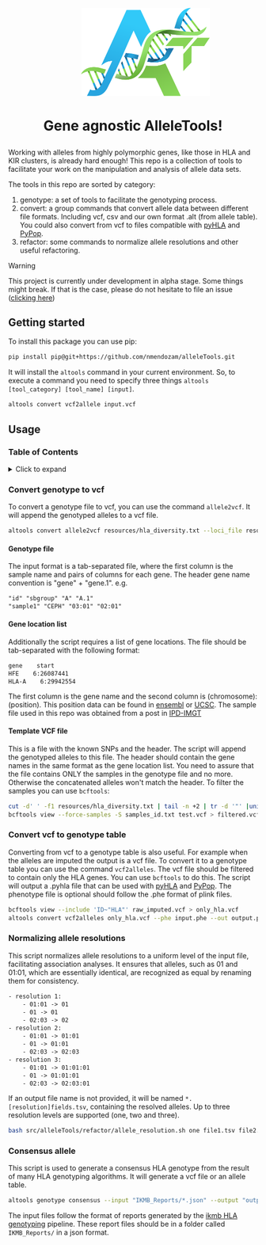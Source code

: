 <div style="padding-left: 10%;">
<p align="center">
    <img src="./resources/icon.svg" alt="AlleleTools Icon" width="260"/>
</p>
</div>

# <p align="center"> Gene agnostic AlleleTools! </p>

Working with alleles from highly polymorphic genes, like those in HLA and KIR clusters, is already hard enough! This repo is a collection of tools to facilitate your work on the manipulation and analysis of allele data sets.

The tools in this repo are sorted by category:

1. genotype: a set of tools to facilitate the genotyping process.
2. convert: a group commands that convert allele data between different file formats. Including vcf, csv and our own format .alt (from allele table). You could also convert from vcf to files compatible with [pyHLA](https://github.com/felixfan/PyHLA) and [PyPop](http://pypop.org/index.html).
3. refactor: some commands to normalize allele resolutions and other useful refactoring.

> [!WARNING]
> This project is currently under development in alpha stage. Some things might break. If that is the case, please do not hesitate to file an issue ([clicking here](https://github.com/nmendozam/alleleTools/issues))

## Getting started

To install this package you can use pip:

```bash
pip install pip@git+https://github.com/nmendozam/alleleTools.git
```

It will install the `altools` command in your current environment. So, to execute a command you need to specify three things `altools [tool_category] [tool_name] [input]`.

```bash
altools convert vcf2allele input.vcf
```

## Usage

### Table of Contents

<details>
    <summary>Click to expand</summary>

1. [Getting Started](#getting-started)
2. [Usage](#usage)
    - [Convert Genotype to VCF](#convert-genotype-to-vcf)
        - [Genotype file](#genotype-file)
        - [Gene Location List](#gene-location-list)
        - [Template VCF File](#template-vcf-file)
    - [Convert VCF to Genotype Table](#convert-vcf-to-genotype-table)
    - [Normalizing Allele Resolutions](#normalizing-allele-resolutions)

</details>

### Convert genotype to vcf

To convert a genotype file to vcf, you can use the command `allele2vcf`. It will append the genotyped alleles to a vcf file.

```bash
altools convert allele2vcf resources/hla_diversity.txt --loci_file resources/gene_locations.tsv --vcf file_to_append_to.vcf
```

#### Genotype file

The input format is a tab-separated file, where the first column is the sample name and pairs of columns for each gene. The header gene name convention is "gene" + "gene.1". e.g.

```
"id" "sbgroup" "A" "A.1"
"sample1" "CEPH" "03:01" "02:01"
```

#### Gene location list

Additionally the script requires a list of gene locations. The file should be tab-separated with the following format:

```
gene    start
HFE    6:26087441
HLA-A    6:29942554
```

The first column is the gene name and the second column is (chromosome):(position). This position data can be found in [ensembl](https://www.ensembl.org/index.html) or [UCSC](https://genome.ucsc.edu/). The sample file used in this repo was obtained from a post in [IPD-IMGT](https://www.ebi.ac.uk/ipd/imgt/hla/help/genomics.html)

#### Template VCF file

This is a file with the known SNPs and the header. The script will append the genotyped alleles to this file. The header should contain the gene names in the same format as the gene location list. You need to assure that the file contains ONLY the samples in the genotype file and no more. Otherwise the concatenated alleles won't match the header. To filter the samples you can use `bcftools`:

```bash
cut -d' ' -f1 resources/hla_diversity.txt | tail -n +2 | tr -d '"' |uniq > samples_id.txt
bcftools view --force-samples -S samples_id.txt test.vcf > filtered.vcf
```

### Convert vcf to genotype table

Converting from vcf to a genotype table is also useful. For example when the alleles are imputed the output is a vcf file. To convert it to a genotype table you can use the command `vcf2alleles`. The vcf file should be filtered to contain only the HLA genes. You can use `bcftools` to do this. The script will output a .pyhla file that can be used with [pyHLA](https://github.com/felixfan/PyHLA) and [PyPop](http://pypop.org/index.html). The phenotype file is optional should follow the .phe format of plink files.

```bash
bcftools view --include 'ID~"HLA"' raw_imputed.vcf > only_hla.vcf
altools convert vcf2alleles only_hla.vcf --phe input.phe --out output.pyhla
```

### Normalizing allele resolutions

This script normalizes allele resolutions to a uniform level of the input file, facilitating association analyses. It ensures that alleles, such as 01 and 01:01, which are essentially identical, are recognized as equal by renaming them for consistency.

```
- resolution 1:
    - 01:01 -> 01
    - 01 -> 01
    - 02:03 -> 02
- resolution 2:
    - 01:01 -> 01:01
    - 01 -> 01:01
    - 02:03 -> 02:03
- resolution 3:
    - 01:01 -> 01:01:01
    - 01 -> 01:01:01
    - 02:03 -> 02:03:01
```

If an output file name is not provided, it will be named `*.[resolution]fields.tsv`, containing the resolved alleles. Up to three resolution levels are supported (one, two and three).

```bash
bash src/alleleTools/refactor/allele_resolution.sh one file1.tsv file2.tsv
```

### Consensus allele

This script is used to generate a consensus HLA genotype from the result of many
HLA genotyping algorithms. It will generate a vcf file or an allele table.

```bash
altools genotype consensus --input "IKMB_Reports/*.json" --output "output.txt" --format pyhla
```

The input files follow the format of reports generated by the [ikmb HLA genotyping](https://github.com/ikmb/hla) pipeline. These report files should be in a folder called `IKMB_Reports/` in a json format.
